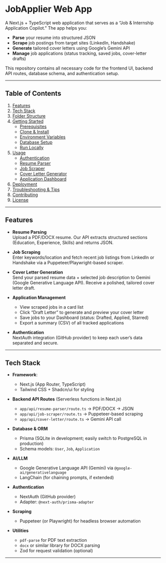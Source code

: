 # JobApplier Web App

A Next.js + TypeScript web application that serves as a “Job & Internship Application Copilot.” The app helps you:

- **Parse** your resume into structured JSON
- **Scrape** job postings from target sites (LinkedIn, Handshake)
- **Generate** tailored cover letters using Google’s Gemini API
- **Manage** job applications (status tracking, saved jobs, cover-letter drafts)

This repository contains all necessary code for the frontend UI, backend API routes, database schema, and authentication setup.

---

## Table of Contents

1. [Features](#features)  
2. [Tech Stack](#tech-stack)  
3. [Folder Structure](#folder-structure)  
4. [Getting Started](#getting-started)  
   - [Prerequisites](#prerequisites)  
   - [Clone & Install](#clone--install)  
   - [Environment Variables](#environment-variables)  
   - [Database Setup](#database-setup)  
   - [Run Locally](#run-locally)  
5. [Usage](#usage)  
   - [Authentication](#authentication)  
   - [Resume Parser](#resume-parser)  
   - [Job Scraper](#job-scraper)  
   - [Cover Letter Generator](#cover-letter-generator)  
   - [Application Dashboard](#application-dashboard)  
6. [Deployment](#deployment)  
7. [Troubleshooting & Tips](#troubleshooting--tips)  
8. [Contributing](#contributing)  
9. [License](#license)  

---

## Features

- **Resume Parsing**  
  Upload a PDF/DOCX resume. Our API extracts structured sections (Education, Experience, Skills) and returns JSON.

- **Job Scraping**  
  Enter keywords/location and fetch recent job listings from LinkedIn or Handshake via a Puppeteer/Playwright-based scraper.

- **Cover Letter Generation**  
  Send your parsed resume data + selected job description to Gemini (Google Generative Language API). Receive a polished, tailored cover letter draft.

- **Application Management**  
  - View scraped jobs in a card list  
  - Click “Draft Letter” to generate and preview your cover letter  
  - Save jobs to your Dashboard (status: Drafted, Applied, Starred)  
  - Export a summary (CSV) of all tracked applications  

- **Authentication**  
  NextAuth integration (GitHub provider) to keep each user’s data separated and secure.

---

## Tech Stack

- **Framework**:  
  - Next.js (App Router, TypeScript)  
  - Tailwind CSS + Shadcn/ui for styling

- **Backend API Routes** (Serverless functions in Next.js)  
  - `app/api/resume-parser/route.ts` → PDF/DOCX → JSON  
  - `app/api/job-scraper/route.ts` → Puppeteer-based scraping  
  - `app/api/cover-letter/route.ts` → Gemini API call  

- **Database & ORM**  
  - Prisma (SQLite in development; easily switch to PostgreSQL in production)  
  - Schema models: `User`, `Job`, `Application`

- **AI/LLM**  
  - Google Generative Language API (Gemini) via `@google-ai/generativelanguage`  
  - LangChain (for chaining prompts, if extended)

- **Authentication**  
  - NextAuth (GitHub provider)  
  - Adapter: `@next-auth/prisma-adapter`

- **Scraping**  
  - Puppeteer (or Playwright) for headless browser automation

- **Utilities**  
  - `pdf-parse` for PDF text extraction  
  - `docx` or similar library for DOCX parsing  
  - Zod for request validation (optional)

---
